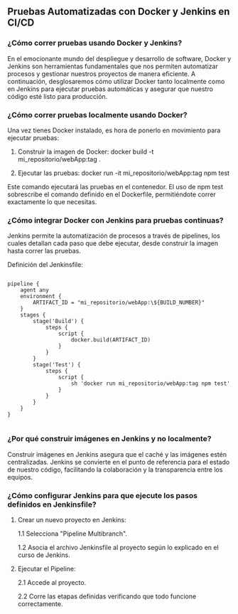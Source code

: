 <h2 align="left"> Pruebas Automatizadas con Docker y Jenkins en CI/CD </h2>

<h3 align="left"> ¿Cómo correr pruebas usando Docker y Jenkins? </h3>
<p align="left">  En el emocionante mundo del despliegue y desarrollo de software, Docker y Jenkins son herramientas fundamentales que nos permiten automatizar procesos y gestionar nuestros proyectos de manera eficiente. A continuación, desglosaremos cómo utilizar Docker tanto localmente como en Jenkins para ejecutar pruebas automáticas y asegurar que nuestro código esté listo para producción. </p>

<h3 align="left"> ¿Cómo correr pruebas localmente usando Docker? </h3>
<p align="left">  Una vez tienes Docker instalado, es hora de ponerlo en movimiento para ejecutar pruebas:

1. Construir la imagen de Docker: docker build -t mi_repositorio/webApp:tag .

2. Ejecutar las pruebas: docker run -it mi_repositorio/webApp:tag npm test


Este comando ejecutará las pruebas en el contenedor. El uso de npm test sobrescribe el comando definido en el Dockerfile, permitiéndote correr exactamente lo que necesitas. </p>

<h3 align="left"> ¿Cómo integrar Docker con Jenkins para pruebas continuas? </h3>

<p align="left">  Jenkins permite la automatización de procesos a través de pipelines, los cuales detallan cada paso que debe ejecutar, desde construir la imagen hasta correr las pruebas.

Definición del Jenkinsfile:

<code>
pipeline {
    agent any
    environment {
        ARTIFACT_ID = "mi_repositorio/webApp:\${BUILD_NUMBER}"
    }
    stages {
        stage('Build') {
            steps {
                script {
                    docker.build(ARTIFACT_ID)
                }
            }
        }
        stage('Test') {
            steps {
                script {
                    sh 'docker run mi_repositorio/webApp:tag npm test'
                }
            }
        }
    }
}

</code>

</p>

<h3 align="left"> ¿Por qué construir imágenes en Jenkins y no localmente?
 </h3>
<p align="left">  Construir imágenes en Jenkins asegura que el caché y las imágenes estén centralizadas. Jenkins se convierte en el punto de referencia para el estado de nuestro código, facilitando la colaboración y la transparencia entre los equipos.
 </p>

 <h3 align="left"> ¿Cómo configurar Jenkins para que ejecute los pasos definidos en Jenkinsfile? </h3>
<p align="left">  

1. Crear un nuevo proyecto en Jenkins:
    
    1.1 Selecciona "Pipeline Multibranch".
    
    1.2 Asocia el archivo Jenkinsfile al proyecto según lo explicado en el curso de Jenkins.

2. Ejecutar el Pipeline:

    2.1 Accede al proyecto.

    2.2 Corre las etapas definidas verificando que todo funcione correctamente.
 </p>
